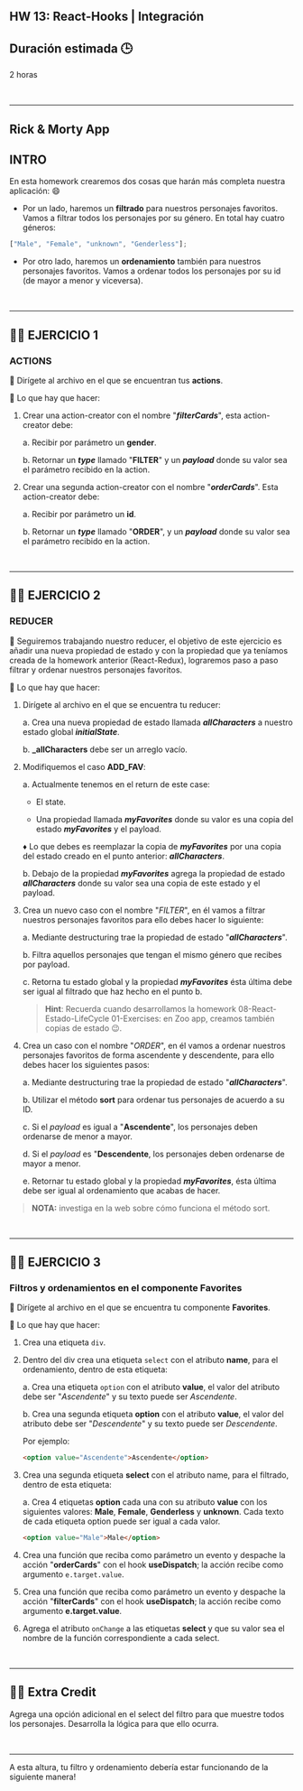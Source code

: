 ## HW 13: React-Hooks | Integración

## **Duración estimada 🕒**

2 horas

<br />

---

## **Rick & Morty App**

## **INTRO**

En esta homework crearemos dos cosas que harán más completa nuestra aplicación: 😄

- Por un lado, haremos un **filtrado** para nuestros personajes favoritos. Vamos a filtrar todos los personajes por su género. En total hay cuatro géneros:

```javascript
["Male", "Female", "unknown", "Genderless"];
```

- Por otro lado, haremos un **ordenamiento** también para nuestros personajes favoritos. Vamos a ordenar todos los personajes por su id (de mayor a menor y viceversa).

<br />

---

## **👩‍💻 EJERCICIO 1**

### **ACTIONS**

🔹 Dirígete al archivo en el que se encuentran tus **actions**. 

🔹 Lo que hay que hacer:

1. Crear una action-creator con el nombre "**_filterCards_**", esta action-creator debe:

   a. Recibir por parámetro un **gender**.

   b. Retornar  un **_type_** llamado "**FILTER**" y un **_payload_** donde su valor sea el parámetro recibido en la action.

2. Crear una segunda action-creator con el nombre "**_orderCards_**". Esta action-creator debe:

   a. Recibir por parámetro un **id**. 

   b. Retornar un **_type_** llamado "**ORDER**", y un **_payload_** donde su valor sea el parámetro recibido en la action.

<br />

---

## **👩‍💻 EJERCICIO 2**

### **REDUCER**

🔹 Seguiremos trabajando nuestro reducer, el objetivo de este ejercicio es añadir una nueva propiedad de estado y con la propiedad que ya teníamos creada de la homework anterior (React-Redux), lograremos paso a paso filtrar y ordenar nuestros personajes favoritos.

🔹 Lo que hay que hacer:

1. Dirígete al archivo en el que se encuentra tu reducer:

   a. Crea una nueva propiedad de estado llamada _**allCharacters**_ a nuestro estado global  **_initialState_**.

   b. **_allCharacters** debe ser un arreglo vacío.

2. Modifiquemos el caso **ADD_FAV**:
   
   a. Actualmente tenemos en el return de este case:
   
      - El state.
      
      - Una propiedad llamada _**myFavorites**_ donde su valor es una copia del estado _**myFavorites**_ y el payload.
      
      ♦ Lo que debes es reemplazar la copia de _**myFavorites**_ por una copia del estado creado en el punto anterior: _**allCharacters**_.
   
   b. Debajo de la propiedad _**myFavorites**_ agrega la propiedad de estado _**allCharacters**_ donde su valor sea una copia de este estado y el payload.

3. Crea un nuevo caso con el nombre "_FILTER_", en él vamos a filtrar nuestros personajes favoritos para ello debes hacer lo siguiente:

   a. Mediante destructuring trae la propiedad de estado "**_allCharacters_**". 
   
   b. Filtra aquellos personajes que tengan el mismo género que recibes por payload. 
   
   c. Retorna tu estado global y la propiedad **_myFavorites_** ésta última debe ser igual al filtrado que haz hecho en el punto b.

   >**Hint**: Recuerda cuando desarrollamos la homework 08-React-Estado-LifeCycle 01-Exercises: en Zoo app, creamos también copias de estado 😉.

4. Crea un caso con el nombre "_ORDER_", en él vamos a ordenar nuestros personajes favoritos de forma ascendente y descendente, para ello debes hacer los siguientes pasos:

   a. Mediante destructuring trae la propiedad de estado "**_allCharacters_**". 

   b. Utilizar el método **sort** para ordenar tus personajes de acuerdo a su ID.

   c. Si el _payload_ es igual a "**Ascendente**", los personajes deben ordenarse de menor a mayor.

   d. Si el _payload_ es "**Descendente**, los personajes deben ordenarse de mayor a menor.

   e. Retornar tu estado global y la propiedad **_myFavorites_**, ésta última debe ser igual al ordenamiento que acabas de hacer.

> **NOTA:** investiga en la web sobre cómo funciona el método sort.

<br />

---

## **👩‍💻 EJERCICIO 3**

### **Filtros y ordenamientos en el componente Favorites**

🔹 Dirígete al archivo en el que se encuentra tu componente **Favorites**.

🔹 Lo que hay que hacer:

1. Crea una etiqueta `div`.

2. Dentro del div crea una etiqueta `select` con el atributo **name**, para el ordenamiento, dentro de esta etiqueta:

   a. Crea una etiqueta `option` con el atributo **value**, el valor del atributo debe ser "_Ascendente_" y su texto puede ser _Ascendente_.

   b. Crea una segunda etiqueta **option** con el atributo **value**, el valor del atributo debe ser "_Descendente_" y su texto puede ser _Descendente_.

   Por ejemplo:

    ```html
   <option value="Ascendente">Ascendente</option>
   ```

3. Crea una segunda etiqueta **select** con el atributo name, para el filtrado, dentro de esta etiqueta:

   a. Crea 4 etiquetas **option** cada una con su atributo **value** con los siguientes valores: **Male**, **Female**, **Genderless** y **unknown**. Cada texto de cada etiqueta option puede ser igual a cada valor.

     ```html
   <option value="Male">Male</option>
   ```

4. Crea una función que reciba como parámetro un evento y despache la acción "**orderCards**" con el hook **useDispatch**; la acción recibe como argumento `e.target.value`.

5. Crea una función que reciba como parámetro un evento y despache la acción "**filterCards**" con el hook **useDispatch**; la acción recibe como argumento **e.target.value**.


6. Agrega el atributo `onChange` a las etiquetas **select** y que su valor sea el nombre de la función correspondiente a cada select.

<br />

---

## **👩‍💻 Extra Credit**

Agrega una opción adicional en el select del filtro para que muestre todos los personajes. Desarrolla la lógica para que ello ocurra.


<br />

---

A esta altura, tu filtro y ordenamiento debería estar funcionando de la siguiente manera!

<img src="./img/example.gif" alt="" />
